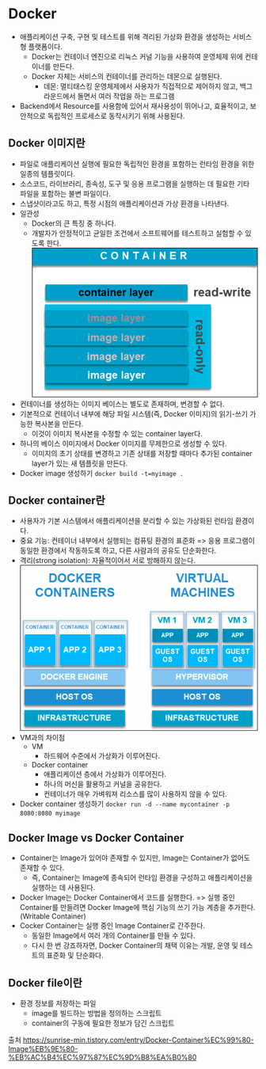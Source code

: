 # Docker
- 애플리케이션 구축, 구현 및 테스트를 위해 격리된 가상화 환경을 생성하는 서비스형 플랫폼이다.
  - Docker는 컨테이너 엔진으로 리눅스 커널 기능을 사용하여 운영체제 위에 컨테이너를 만든다.
  - Docker 자체는 서비스의 컨테이너를 관리하는 데몬으로 실행된다.
    - 데몬: 멀티태스킹 운영체제에서 사용자가 직접적으로 제어하지 않고, 백그라운드에서 돌면서 여러 작업을 하는 프로그램
- Backend에서 Resource를 사용함에 있어서 재사용성이 뛰어나고, 효율적이고, 보안적으로 독립적인 프로세스로 동작시키기 위해 사용된다.
## Docker 이미지란
- 파일로 애플리케이션 실행에 필요한 독립적인 환경을 포함하는 런타임 환경을 위한 일종의 템플릿이다.
- 소스코드, 라이브러리, 종속성, 도구 및 응용 프로그램을 실행하는 데 필요한 기타 파일을 포함하는 불변 파일이다.
- 스냅샷이라고도 하고, 특정 시점의 애플리케이션과 가상 환경을 나타낸다.
- 일관성
  - Docker의 큰 특징 중 하나다.
  - 개발자가 안정적이고 균일한 조건에서 소프트웨어를 테스트하고 실험할 수 있도록 한다.
![docker-image-vs-container.png](res/docker-image-vs-container.png)
- 컨테이너를 생성하는 이미지 베이스는 별도로 존재하며, 변경할 수 없다.
- 기본적으로 컨테이너 내부에 해당 파일 시스템(즉, Docker 이미지)의 읽기-쓰기 가능한 복사본을 만든다.
  - 이것이 이미지 복사본을 수정할 수 있는 container layer다.
- 하나의 베이스 이미지에서 Docker 이미지를 무제한으로 생성할 수 있다.
  - 이미지의 초기 상태를 변경하고 기존 상태를 저장할 때마다 추가된 container layer가 있는 새 템플릿을 만든다.
- Docker image 생성하기
  `docker build -t=myimage .`

## Docker container란
- 사용자가 기본 시스템에서 애플리케이션을 분리할 수 있는 가상화된 런타임 환경이다.
- 중요 기능: 컨테이너 내부에서 실행되는 컴퓨팅 환경의 표준화 => 응용 프로그램이 동일한 환경에서 작동하도록 하고, 다른 사람과의 공유도 단순화한다.
- 격리(strong isolation): 자율적이어서 서로 방해하지 않는다.
![docker-container-vs-virtual-machine.png](res/docker-container-vs-virtual-machine.png)
- VM과의 차이점
  - VM
    - 하드웨어 수준에서 가상화가 이루어진다.
  - Docker container
    - 애플리케이션 층에서 가상화가 이루어진다.
    - 하나의 머신을 활용하고 커널을 공유한다.
    - 컨테이너가 매우 가벼워져 리소스를 많이 사용하지 않을 수 있다.
- Docker container 생성하기
  `docker run -d --name mycontainer -p 8080:8080 myimage`

## Docker Image vs Docker Container
- Container는 Image가 있어야 존재할 수 있지만, Image는 Container가 없어도 존재할 수 있다.
  - 즉, Container는 Image에 종속되어 런타임 환경을 구성하고 애플리케이션을 실행하는 데 사용된다.
- Docker Image는 Docker Container에서 코드를 실행한다. => 실행 중인 Container를 만들려면 Docker Image에 핵심 기능의 쓰기 가능 계층을 추가한다.(Writable Container)
- Cocker Container는 실행 중인 Image Container로 간주한다.
  - 동일한 Image에서 여러 개의 Container를 만들 수 있다.
  - 다시 한 번 강죠하자면, Docker Container의 채택 이유는 개발, 운영 및 테스트의 표준화 및 단순화다.

## Docker file이란
- 환경 정보를 저장하는 파일
  - image를 빌드하는 방법을 정의하는 스크립트
  - container의 구동에 필요한 정보가 담긴 스크립트

출처
https://sunrise-min.tistory.com/entry/Docker-Container%EC%99%80-Image%EB%9E%80-%EB%AC%B4%EC%97%87%EC%9D%B8%EA%B0%80